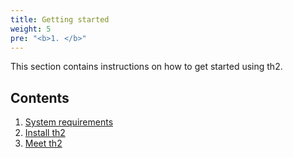 ```yaml
---
title: Getting started
weight: 5
pre: "<b>1. </b>"
---
```




This section contains instructions on how to get started using th2.

<!--more--> 

## Contents
1. [System requirements](getting-started/requirements)
2. [Install th2](getting-started/install-th2)
3. [Meet th2](getting-started/meet-th2)
